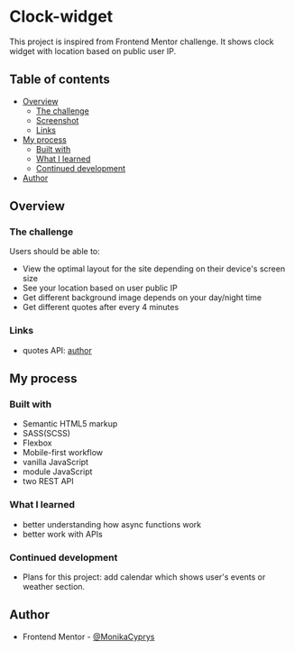 # Clock-widget

This project is inspired from Frontend Mentor challenge. It shows clock widget with location based on public user IP.

## Table of contents

- [Overview](#overview)
  - [The challenge](#the-challenge)
  - [Screenshot](#screenshot)
  - [Links](#Links)
- [My process](#my-process)
  - [Built with](#built-with)
  - [What I learned](#what-i-learned)
  - [Continued development](#continued-development)
- [Author](#author)

## Overview

### The challenge

Users should be able to:

- View the optimal layout for the site depending on their device's screen size
- See your location based on user public IP
- Get different background image depends on your day/night time
- Get different quotes after every 4 minutes

### Links

- quotes API: [author](https://github.com/lukePeavey/quotable)

## My process

### Built with

- Semantic HTML5 markup
- SASS(SCSS)
- Flexbox
- Mobile-first workflow
- vanilla JavaScript
- module JavaScript
- two REST API

### What I learned

- better understanding how async functions work
- better work with APIs

### Continued development

- Plans for this project: add calendar which shows user's events or weather section.

## Author

- Frontend Mentor - [@MonikaCyprys](https://www.frontendmentor.io/profile/MonikaCyprys)
